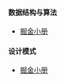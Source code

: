 #### 数据结构与算法

  - [掘金小册](https://juejin.cn/book/6844733800300150797)

#### 设计模式

  - [掘金小册](https://juejin.cn/book/6844733790204461070)
